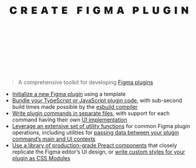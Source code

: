 <svg viewBox="0 0 900 600" fill="currentColor" xmlns="http://www.w3.org/2000/svg"><path d="M47.2314 317.942c9.1647 0 15.4079-5.677 15.7849-13.688l.0236-.494h-9.5652l-.0471.353c-.4477 3.369-2.7565 5.678-6.1727 5.678-4.1936 0-6.738-3.699-6.738-9.801v-.047c0-6.078 2.5444-9.73 6.7145-9.73 3.4397 0 5.8899 2.426 6.1962 5.725l.0235.259h9.5652l-.0236-.542c-.3298-7.822-6.7851-13.594-15.7613-13.594-10.5076 0-16.8922 6.785-16.8922 17.905v.048c0 11.12 6.4082 17.928 16.8922 17.928zM83.499 317h9.9892v-11.403h3.2748L102.135 317h11.167l-6.455-12.887c3.51-1.696 5.465-5.537 5.465-9.518v-.047c0-7.28-4.57-11.544-13.4993-11.544H83.499V317zm9.9892-18v-8.622h4.1701c2.7327 0 4.4767 1.79 4.4767 4.288v.047c0 2.568-1.744 4.287-4.4767 4.287h-4.1701zM133.455 317h23.983v-7.916h-13.994v-5.489h13.123v-7.163h-13.123v-5.512h13.994v-7.916h-23.983V317zM177.049 317h10.508l1.72-6.762h10.272l1.72 6.762h10.507l-11.096-33.996h-12.534L177.049 317zm17.128-25.892h.471l3.087 12.086h-6.644l3.086-12.086zM236.217 317h9.989v-26.08h9.447v-7.916h-28.884v7.916h9.448V317zM276.16 317h23.983v-7.916h-13.994v-5.489h13.123v-7.163h-13.123v-5.512h13.994v-7.916H276.16V317zM347.705 317h9.99v-12.039h12.581v-7.492h-12.581v-6.549h13.9v-7.916h-23.89V317zM392.242 317h9.99v-33.996h-9.99V317zM440.007 317.942c9.872 0 15.738-5.748 15.738-15.408v-4.476h-14.796v6.644h5.184l-.048.471c-.282 2.804-2.591 4.618-5.842 4.618-4.382 0-7.233-3.77-7.233-9.942v-.047c0-6.032 2.45-9.589 6.691-9.589 2.874 0 5.277 1.602 5.795 3.981l.048.212h9.824l-.024-.235c-.706-7.092-7.115-12.11-15.643-12.11-10.484 0-16.869 6.762-16.869 17.882v.047c0 11.261 6.385 17.952 17.175 17.952zM476.369 317h8.717v-20.308h.471l6.88 20.308h5.348l6.879-20.308h.471V317h8.717v-33.996h-11.355l-7.139 21.415h-.448l-7.185-21.415h-11.356V317zM534.005 317h10.508l1.72-6.762h10.272l1.719 6.762h10.508l-11.097-33.996h-12.533L534.005 317zm17.128-25.892h.471l3.086 12.086h-6.643l3.086-12.086zM609.773 317h9.989v-9.282h5.207c7.963 0 12.981-4.736 12.981-12.275v-.047c0-7.539-5.018-12.392-12.981-12.392h-15.196V317zm12.816-26.481c3.298 0 5.277 1.626 5.277 4.877v.047c0 3.251-1.979 4.9-5.277 4.9h-2.827v-9.824h2.827zM658.598 317h23.842v-7.916h-13.853v-26.08h-9.989V317zM718.048 317.942c9.094 0 15.007-5.018 15.007-12.698v-22.24h-9.989v21.25c0 3.558-1.743 5.537-4.995 5.537-3.251 0-4.994-1.979-4.994-5.537v-21.25h-9.99v22.24c0 7.727 5.985 12.698 14.961 12.698zM770.831 317.942c9.871 0 15.737-5.748 15.737-15.408v-4.476h-14.795v6.644h5.183l-.047.471c-.283 2.804-2.592 4.618-5.843 4.618-4.382 0-7.233-3.77-7.233-9.942v-.047c0-6.032 2.451-9.589 6.691-9.589 2.875 0 5.278 1.602 5.796 3.981l.047.212h9.824l-.023-.235c-.707-7.092-7.115-12.11-15.644-12.11-10.484 0-16.868 6.762-16.868 17.882v.047c0 11.261 6.384 17.952 17.175 17.952zM807.192 317h9.99v-33.996h-9.99V317zM839.478 317h9.424v-17.128h.471L862.284 317h7.681v-33.996h-9.424v16.868h-.471l-12.84-16.868h-7.752V317z"></svg>

> A comprehensive toolkit for developing [Figma plugins](https://figma.com/community/explore?tab=plugins)

- [Initialize a new Figma plugin](#initialize-a-new-plugin) using a template
- [Bundle your TypeScript or JavaScript plugin code](#build-the-plugin), with sub-second build times made possible by the [esbuild compiler](https://esbuild.github.io)
- [Write plugin commands in separate files](#specifying-multiple-commands-in-the-plugin-sub-menu), with support for each command having their own [UI implementation](#adding-a-ui-to-a-plugin-command)
- [Leverage an extensive set of utility functions](#utilities) for common Figma plugin operations, including utilities for [passing data between your plugin command’s main and UI contexts](#passing-data-between-the-plugin-commands-main-and-ui-contexts)
- [Use a library of production-grade Preact components](ui/) that closely replicate the Figma editor’s UI design, or [write custom styles for your plugin as CSS Modules](#using-custom-css)
